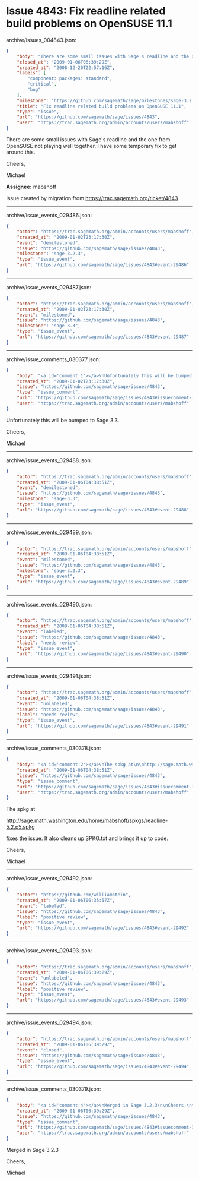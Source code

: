 # Issue 4843: Fix readline related build problems on OpenSUSE 11.1

archive/issues_004843.json:
```json
{
    "body": "There are some small issues with Sage's readline and the one from OpenSUSE not playing well together. I have some temporary fix to get around this.\n\nCheers,\n\nMichael\n\n**Assignee:** mabshoff\n\nIssue created by migration from https://trac.sagemath.org/ticket/4843\n\n",
    "closed_at": "2009-01-06T06:39:29Z",
    "created_at": "2008-12-20T22:57:16Z",
    "labels": [
        "component: packages: standard",
        "critical",
        "bug"
    ],
    "milestone": "https://github.com/sagemath/sage/milestones/sage-3.2.3",
    "title": "Fix readline related build problems on OpenSUSE 11.1",
    "type": "issue",
    "url": "https://github.com/sagemath/sage/issues/4843",
    "user": "https://trac.sagemath.org/admin/accounts/users/mabshoff"
}
```
There are some small issues with Sage's readline and the one from OpenSUSE not playing well together. I have some temporary fix to get around this.

Cheers,

Michael

**Assignee:** mabshoff

Issue created by migration from https://trac.sagemath.org/ticket/4843





---

archive/issue_events_029486.json:
```json
{
    "actor": "https://trac.sagemath.org/admin/accounts/users/mabshoff",
    "created_at": "2009-01-02T23:17:30Z",
    "event": "demilestoned",
    "issue": "https://github.com/sagemath/sage/issues/4843",
    "milestone": "sage-3.2.3",
    "type": "issue_event",
    "url": "https://github.com/sagemath/sage/issues/4843#event-29486"
}
```



---

archive/issue_events_029487.json:
```json
{
    "actor": "https://trac.sagemath.org/admin/accounts/users/mabshoff",
    "created_at": "2009-01-02T23:17:30Z",
    "event": "milestoned",
    "issue": "https://github.com/sagemath/sage/issues/4843",
    "milestone": "sage-3.3",
    "type": "issue_event",
    "url": "https://github.com/sagemath/sage/issues/4843#event-29487"
}
```



---

archive/issue_comments_030377.json:
```json
{
    "body": "<a id='comment:1'></a>\nUnfortunately this will be bumped to Sage 3.3.\n\nCheers,\n\nMichael",
    "created_at": "2009-01-02T23:17:30Z",
    "issue": "https://github.com/sagemath/sage/issues/4843",
    "type": "issue_comment",
    "url": "https://github.com/sagemath/sage/issues/4843#issuecomment-30377",
    "user": "https://trac.sagemath.org/admin/accounts/users/mabshoff"
}
```

<a id='comment:1'></a>
Unfortunately this will be bumped to Sage 3.3.

Cheers,

Michael



---

archive/issue_events_029488.json:
```json
{
    "actor": "https://trac.sagemath.org/admin/accounts/users/mabshoff",
    "created_at": "2009-01-06T04:38:51Z",
    "event": "demilestoned",
    "issue": "https://github.com/sagemath/sage/issues/4843",
    "milestone": "sage-3.3",
    "type": "issue_event",
    "url": "https://github.com/sagemath/sage/issues/4843#event-29488"
}
```



---

archive/issue_events_029489.json:
```json
{
    "actor": "https://trac.sagemath.org/admin/accounts/users/mabshoff",
    "created_at": "2009-01-06T04:38:51Z",
    "event": "milestoned",
    "issue": "https://github.com/sagemath/sage/issues/4843",
    "milestone": "sage-3.2.3",
    "type": "issue_event",
    "url": "https://github.com/sagemath/sage/issues/4843#event-29489"
}
```



---

archive/issue_events_029490.json:
```json
{
    "actor": "https://trac.sagemath.org/admin/accounts/users/mabshoff",
    "created_at": "2009-01-06T04:38:51Z",
    "event": "labeled",
    "issue": "https://github.com/sagemath/sage/issues/4843",
    "label": "needs review",
    "type": "issue_event",
    "url": "https://github.com/sagemath/sage/issues/4843#event-29490"
}
```



---

archive/issue_events_029491.json:
```json
{
    "actor": "https://trac.sagemath.org/admin/accounts/users/mabshoff",
    "created_at": "2009-01-06T04:38:51Z",
    "event": "unlabeled",
    "issue": "https://github.com/sagemath/sage/issues/4843",
    "label": "needs review",
    "type": "issue_event",
    "url": "https://github.com/sagemath/sage/issues/4843#event-29491"
}
```



---

archive/issue_comments_030378.json:
```json
{
    "body": "<a id='comment:2'></a>\nThe spkg at\n\nhttp://sage.math.washington.edu/home/mabshoff/spkgs/readline-5.2.p5.spkg\n\nfixes the issue. It also cleans up SPKG.txt and brings it up to code.\n\nCheers,\n\nMichael",
    "created_at": "2009-01-06T04:38:51Z",
    "issue": "https://github.com/sagemath/sage/issues/4843",
    "type": "issue_comment",
    "url": "https://github.com/sagemath/sage/issues/4843#issuecomment-30378",
    "user": "https://trac.sagemath.org/admin/accounts/users/mabshoff"
}
```

<a id='comment:2'></a>
The spkg at

http://sage.math.washington.edu/home/mabshoff/spkgs/readline-5.2.p5.spkg

fixes the issue. It also cleans up SPKG.txt and brings it up to code.

Cheers,

Michael



---

archive/issue_events_029492.json:
```json
{
    "actor": "https://github.com/williamstein",
    "created_at": "2009-01-06T06:35:57Z",
    "event": "labeled",
    "issue": "https://github.com/sagemath/sage/issues/4843",
    "label": "positive review",
    "type": "issue_event",
    "url": "https://github.com/sagemath/sage/issues/4843#event-29492"
}
```



---

archive/issue_events_029493.json:
```json
{
    "actor": "https://trac.sagemath.org/admin/accounts/users/mabshoff",
    "created_at": "2009-01-06T06:39:29Z",
    "event": "unlabeled",
    "issue": "https://github.com/sagemath/sage/issues/4843",
    "label": "positive review",
    "type": "issue_event",
    "url": "https://github.com/sagemath/sage/issues/4843#event-29493"
}
```



---

archive/issue_events_029494.json:
```json
{
    "actor": "https://trac.sagemath.org/admin/accounts/users/mabshoff",
    "created_at": "2009-01-06T06:39:29Z",
    "event": "closed",
    "issue": "https://github.com/sagemath/sage/issues/4843",
    "type": "issue_event",
    "url": "https://github.com/sagemath/sage/issues/4843#event-29494"
}
```



---

archive/issue_comments_030379.json:
```json
{
    "body": "<a id='comment:4'></a>\nMerged in Sage 3.2.3\n\nCheers,\n\nMichael",
    "created_at": "2009-01-06T06:39:29Z",
    "issue": "https://github.com/sagemath/sage/issues/4843",
    "type": "issue_comment",
    "url": "https://github.com/sagemath/sage/issues/4843#issuecomment-30379",
    "user": "https://trac.sagemath.org/admin/accounts/users/mabshoff"
}
```

<a id='comment:4'></a>
Merged in Sage 3.2.3

Cheers,

Michael
